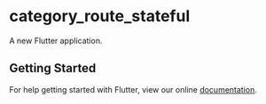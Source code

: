 # category_route_stateful

A new Flutter application.

## Getting Started

For help getting started with Flutter, view our online
[documentation](https://flutter.io/).
